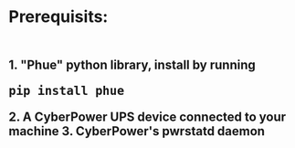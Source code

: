 <h1>Prerequisits:<h2><br>
1. "Phue" python library, install by running
<pre>pip install phue</pre>
2. A CyberPower UPS device connected to your machine
3. CyberPower's pwrstatd daemon